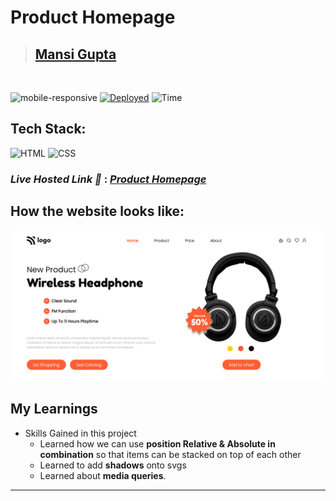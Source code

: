 # Product Homepage

> ## [Mansi Gupta](https://twitter.com/butwhymansi)

<br/>

![mobile-responsive](https://img.shields.io/badge/Mobile%20Responsive-Yes-green)
[![Deployed](https://img.shields.io/badge/Deployed-Yes-green)](#)
![Time](https://img.shields.io/badge/Time%20Taken-5hrs-green)

## Tech Stack:

![HTML](https://img.shields.io/badge/html-3670A0?style=for-the-badge&logo=html5&logoColor=white)
![CSS](https://img.shields.io/badge/CSS-%234ea94b.svg?style=for-the-badge&logo=css3&logoColor=white)

### _Live Hosted Link 🚀_ : _[Product Homepage]()_

## How the website looks like:

![Look](./thumbnail.png)


## My Learnings

-   Skills Gained in this project
    -   Learned how we can use **position Relative & Absolute in combination** so that items can be stacked on top of each other
    -   Learned to add **shadows** onto svgs
    -   Learned about **media queries**.
---